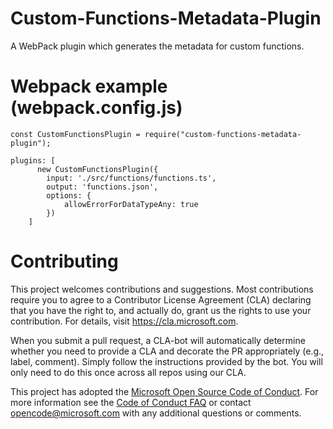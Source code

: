 
# Custom-Functions-Metadata-Plugin

A WebPack plugin which generates the metadata for custom functions.

# Webpack example (webpack.config.js)

```
const CustomFunctionsPlugin = require("custom-functions-metadata-plugin");

plugins: [
      new CustomFunctionsPlugin({
        input: './src/functions/functions.ts',
        output: 'functions.json',
        options: {
            allowErrorForDataTypeAny: true
        })
    ]
```

# Contributing

This project welcomes contributions and suggestions.  Most contributions require you to agree to a
Contributor License Agreement (CLA) declaring that you have the right to, and actually do, grant us
the rights to use your contribution. For details, visit https://cla.microsoft.com.

When you submit a pull request, a CLA-bot will automatically determine whether you need to provide
a CLA and decorate the PR appropriately (e.g., label, comment). Simply follow the instructions
provided by the bot. You will only need to do this once across all repos using our CLA.

This project has adopted the [Microsoft Open Source Code of Conduct](https://opensource.microsoft.com/codeofconduct/).
For more information see the [Code of Conduct FAQ](https://opensource.microsoft.com/codeofconduct/faq/) or
contact [opencode@microsoft.com](mailto:opencode@microsoft.com) with any additional questions or comments.
